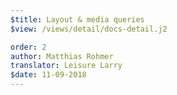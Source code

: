 ```yaml
---
$title: Layout & media queries
$view: /views/detail/docs-detail.j2

order: 2
author: Matthias Rohmer
translator: Leisure Larry
$date: 11-09-2018
---
```

